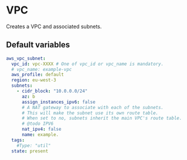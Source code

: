 # VPC
Creates a VPC and associated subnets.
<!--TOC-->
<!--ENDTOC-->

<!--ROLEVARS-->
## Default variables
```yaml
aws_vpc_subnet:
  vpc_id: vpc-XXXX # One of vpc_id or vpc_name is mandatory.
  # vpc_name: example-vpc
  aws_profile: default
  region: eu-west-3
  subnets:
    - cidr_block: "10.0.0.0/24"
      az: b
      assign_instances_ipv6: false
      # A NAT gateway to associate with each of the subnets.
      # This will make the subnet use its own route table.
      # When set to no, subnets inherit the main VPC's route table.
      # @todo IPV6
      nat_ipv4: false
      name: example.
  tags:
    #Type: "util"
  state: present

```

<!--ENDROLEVARS-->
